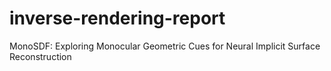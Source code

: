 # inverse-rendering-report
MonoSDF: Exploring Monocular Geometric Cues for Neural Implicit Surface Reconstruction
